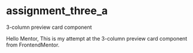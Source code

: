 # assignment_three_a
3-column preview card component

Hello Mentor,
This is my attempt at the 3-column preview card component from FrontendMentor.

